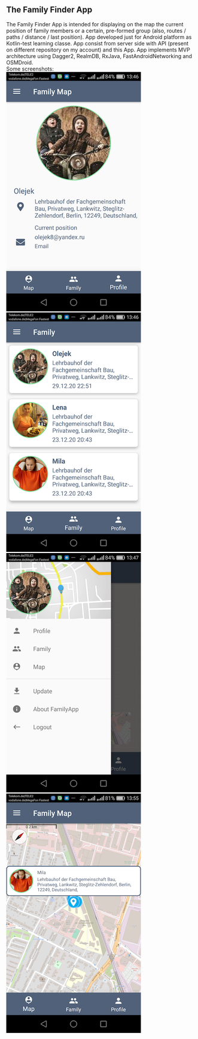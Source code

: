 <h2>The Family Finder App</h2>
<p></p>
The Family Finder App is intended for displaying on the map the current position of family members or a certain, pre-formed group (also, routes / paths / distance / last position). App developed just for Android platform as Kotlin-test learning classe.
App consist from server side with API (present on different repository on my account) and this App. App implements MVP architecture using Dagger2, RealmDB, RxJava, FastAndroidNetworking and OSMDroid.
<br/>
Some screenshots:
<br/>
<img src="screen/screen511.png" float="left" alt="" />
<img src="screen/screen512.png" alt="" /><br/>
<img src="screen/screen513.png" float="left" alt="" />
<img src="screen/screen514.png" alt="" />
